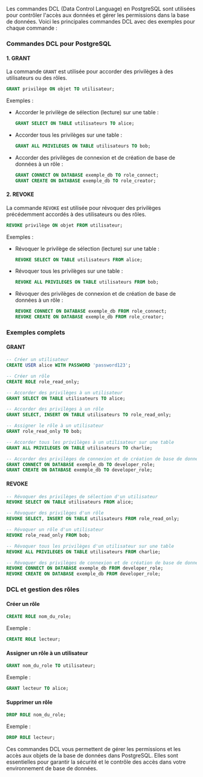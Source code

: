 Les commandes DCL (Data Control Language) en PostgreSQL sont utilisées pour contrôler l'accès aux données et gérer les permissions dans la base de données. Voici les principales commandes DCL avec des exemples pour chaque commande :

### Commandes DCL pour PostgreSQL

#### 1. GRANT
La commande `GRANT` est utilisée pour accorder des privilèges à des utilisateurs ou des rôles.

```sql
GRANT privilège ON objet TO utilisateur;
```

Exemples :

- Accorder le privilège de sélection (lecture) sur une table :

  ```sql
  GRANT SELECT ON TABLE utilisateurs TO alice;
  ```

- Accorder tous les privilèges sur une table :

  ```sql
  GRANT ALL PRIVILEGES ON TABLE utilisateurs TO bob;
  ```

- Accorder des privilèges de connexion et de création de base de données à un rôle :

  ```sql
  GRANT CONNECT ON DATABASE exemple_db TO role_connect;
  GRANT CREATE ON DATABASE exemple_db TO role_creator;
  ```

#### 2. REVOKE
La commande `REVOKE` est utilisée pour révoquer des privilèges précédemment accordés à des utilisateurs ou des rôles.

```sql
REVOKE privilège ON objet FROM utilisateur;
```

Exemples :

- Révoquer le privilège de sélection (lecture) sur une table :

  ```sql
  REVOKE SELECT ON TABLE utilisateurs FROM alice;
  ```

- Révoquer tous les privilèges sur une table :

  ```sql
  REVOKE ALL PRIVILEGES ON TABLE utilisateurs FROM bob;
  ```

- Révoquer des privilèges de connexion et de création de base de données à un rôle :

  ```sql
  REVOKE CONNECT ON DATABASE exemple_db FROM role_connect;
  REVOKE CREATE ON DATABASE exemple_db FROM role_creator;
  ```

### Exemples complets

#### GRANT

```sql
-- Créer un utilisateur
CREATE USER alice WITH PASSWORD 'password123';

-- Créer un rôle
CREATE ROLE role_read_only;

-- Accorder des privilèges à un utilisateur
GRANT SELECT ON TABLE utilisateurs TO alice;

-- Accorder des privilèges à un rôle
GRANT SELECT, INSERT ON TABLE utilisateurs TO role_read_only;

-- Assigner le rôle à un utilisateur
GRANT role_read_only TO bob;

-- Accorder tous les privilèges à un utilisateur sur une table
GRANT ALL PRIVILEGES ON TABLE utilisateurs TO charlie;

-- Accorder des privilèges de connexion et de création de base de données
GRANT CONNECT ON DATABASE exemple_db TO developer_role;
GRANT CREATE ON DATABASE exemple_db TO developer_role;
```

#### REVOKE

```sql
-- Révoquer des privilèges de sélection d'un utilisateur
REVOKE SELECT ON TABLE utilisateurs FROM alice;

-- Révoquer des privilèges d'un rôle
REVOKE SELECT, INSERT ON TABLE utilisateurs FROM role_read_only;

-- Révoquer un rôle d'un utilisateur
REVOKE role_read_only FROM bob;

-- Révoquer tous les privilèges d'un utilisateur sur une table
REVOKE ALL PRIVILEGES ON TABLE utilisateurs FROM charlie;

-- Révoquer des privilèges de connexion et de création de base de données
REVOKE CONNECT ON DATABASE exemple_db FROM developer_role;
REVOKE CREATE ON DATABASE exemple_db FROM developer_role;
```

### DCL et gestion des rôles

#### Créer un rôle

```sql
CREATE ROLE nom_du_role;
```

Exemple :

```sql
CREATE ROLE lecteur;
```

#### Assigner un rôle à un utilisateur

```sql
GRANT nom_du_role TO utilisateur;
```

Exemple :

```sql
GRANT lecteur TO alice;
```

#### Supprimer un rôle

```sql
DROP ROLE nom_du_role;
```

Exemple :

```sql
DROP ROLE lecteur;
```

Ces commandes DCL vous permettent de gérer les permissions et les accès aux objets de la base de données dans PostgreSQL. Elles sont essentielles pour garantir la sécurité et le contrôle des accès dans votre environnement de base de données.